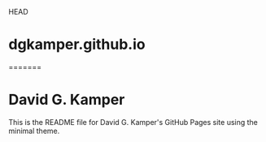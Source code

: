 HEAD
# dgkamper.github.io
=======
# David G. Kamper

This is the README file for David G. Kamper's GitHub Pages site using the minimal theme.

